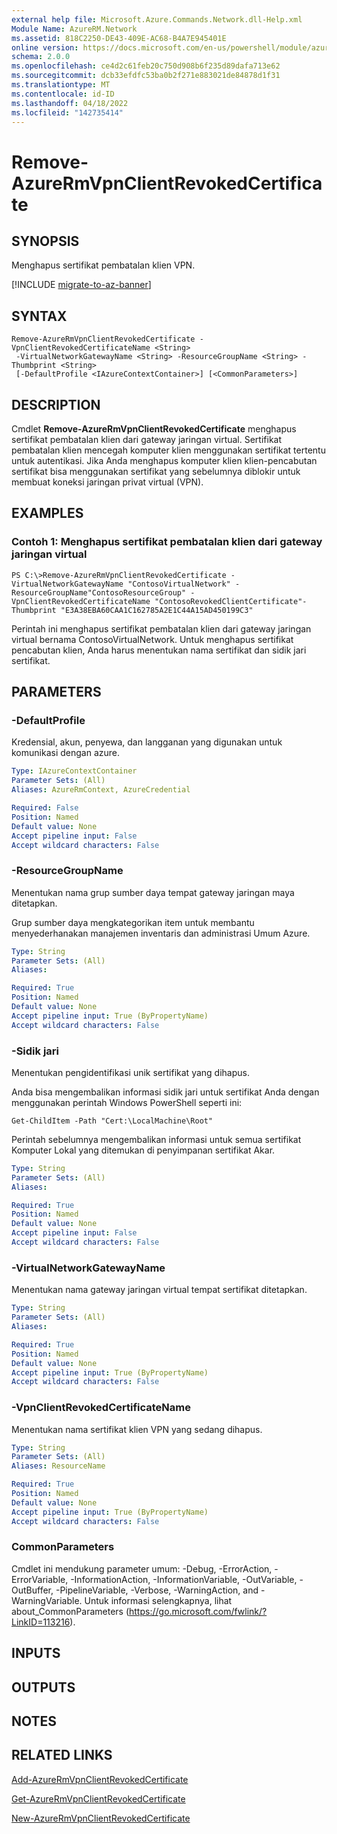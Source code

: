 ```yaml
---
external help file: Microsoft.Azure.Commands.Network.dll-Help.xml
Module Name: AzureRM.Network
ms.assetid: 818C2250-DE43-409E-AC68-B4A7E945401E
online version: https://docs.microsoft.com/en-us/powershell/module/azurerm.network/remove-azurermvpnclientrevokedcertificate
schema: 2.0.0
ms.openlocfilehash: ce4d2c61feb20c750d908b6f235d89dafa713e62
ms.sourcegitcommit: dcb33efdfc53ba0b2f271e883021de84878d1f31
ms.translationtype: MT
ms.contentlocale: id-ID
ms.lasthandoff: 04/18/2022
ms.locfileid: "142735414"
---
```

# Remove-AzureRmVpnClientRevokedCertificate

## SYNOPSIS
Menghapus sertifikat pembatalan klien VPN.

[!INCLUDE [migrate-to-az-banner](../../includes/migrate-to-az-banner.md)]

## SYNTAX

```
Remove-AzureRmVpnClientRevokedCertificate -VpnClientRevokedCertificateName <String>
 -VirtualNetworkGatewayName <String> -ResourceGroupName <String> -Thumbprint <String>
 [-DefaultProfile <IAzureContextContainer>] [<CommonParameters>]
```

## DESCRIPTION
Cmdlet **Remove-AzureRmVpnClientRevokedCertificate** menghapus sertifikat pembatalan klien dari gateway jaringan virtual.
Sertifikat pembatalan klien mencegah komputer klien menggunakan sertifikat tertentu untuk autentikasi.
Jika Anda menghapus komputer klien klien-pencabutan sertifikat bisa menggunakan sertifikat yang sebelumnya diblokir untuk membuat koneksi jaringan privat virtual (VPN).

## EXAMPLES

### Contoh 1: Menghapus sertifikat pembatalan klien dari gateway jaringan virtual
```
PS C:\>Remove-AzureRmVpnClientRevokedCertificate -VirtualNetworkGatewayName "ContosoVirtualNetwork" -ResourceGroupName"ContosoResourceGroup" -VpnClientRevokedCertificateName "ContosoRevokedClientCertificate"-Thumbprint "E3A38EBA60CAA1C162785A2E1C44A15AD450199C3"
```

Perintah ini menghapus sertifikat pembatalan klien dari gateway jaringan virtual bernama ContosoVirtualNetwork.
Untuk menghapus sertifikat pencabutan klien, Anda harus menentukan nama sertifikat dan sidik jari sertifikat.

## PARAMETERS

### -DefaultProfile
Kredensial, akun, penyewa, dan langganan yang digunakan untuk komunikasi dengan azure.

```yaml
Type: IAzureContextContainer
Parameter Sets: (All)
Aliases: AzureRmContext, AzureCredential

Required: False
Position: Named
Default value: None
Accept pipeline input: False
Accept wildcard characters: False
```

### -ResourceGroupName
Menentukan nama grup sumber daya tempat gateway jaringan maya ditetapkan.

Grup sumber daya mengkategorikan item untuk membantu menyederhanakan manajemen inventaris dan administrasi Umum Azure.

```yaml
Type: String
Parameter Sets: (All)
Aliases: 

Required: True
Position: Named
Default value: None
Accept pipeline input: True (ByPropertyName)
Accept wildcard characters: False
```

### -Sidik jari
Menentukan pengidentifikasi unik sertifikat yang dihapus.

Anda bisa mengembalikan informasi sidik jari untuk sertifikat Anda dengan menggunakan perintah Windows PowerShell seperti ini:

`Get-ChildItem -Path "Cert:\LocalMachine\Root"`

Perintah sebelumnya mengembalikan informasi untuk semua sertifikat Komputer Lokal yang ditemukan di penyimpanan sertifikat Akar.

```yaml
Type: String
Parameter Sets: (All)
Aliases: 

Required: True
Position: Named
Default value: None
Accept pipeline input: False
Accept wildcard characters: False
```

### -VirtualNetworkGatewayName
Menentukan nama gateway jaringan virtual tempat sertifikat ditetapkan.

```yaml
Type: String
Parameter Sets: (All)
Aliases: 

Required: True
Position: Named
Default value: None
Accept pipeline input: True (ByPropertyName)
Accept wildcard characters: False
```

### -VpnClientRevokedCertificateName
Menentukan nama sertifikat klien VPN yang sedang dihapus.

```yaml
Type: String
Parameter Sets: (All)
Aliases: ResourceName

Required: True
Position: Named
Default value: None
Accept pipeline input: True (ByPropertyName)
Accept wildcard characters: False
```

### CommonParameters
Cmdlet ini mendukung parameter umum: -Debug, -ErrorAction, -ErrorVariable, -InformationAction, -InformationVariable, -OutVariable, -OutBuffer, -PipelineVariable, -Verbose, -WarningAction, and -WarningVariable. Untuk informasi selengkapnya, lihat about_CommonParameters (https://go.microsoft.com/fwlink/?LinkID=113216).

## INPUTS

## OUTPUTS

## NOTES

## RELATED LINKS

[Add-AzureRmVpnClientRevokedCertificate](./Add-AzureRmVpnClientRevokedCertificate.md)

[Get-AzureRmVpnClientRevokedCertificate](./Get-AzureRmVpnClientRevokedCertificate.md)

[New-AzureRmVpnClientRevokedCertificate](./New-AzureRmVpnClientRevokedCertificate.md)


